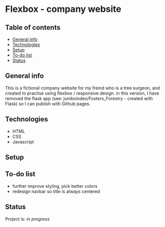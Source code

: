 # Flexbox - company website

## Table of contents

* [General info](#general-info)
* [Technologies](#technologies)
* [Setup](#setup)
* [To-do list](#to-do-list)
* [Status](#status)

## General info

This is a fictional company website for my freind who is a tree surgeon, and created to practise using flexbox / responsive design. in this version, I have removed the flask app (see: jumboindex/Fosters_Forestry - created with Flask) so I can publish with Github pages.

## Technologies

* HTML
* CSS
* Javascript

## Setup

## To-do list

* further improve styling, pick better colors
* redesign navbar so title is always centered

## Status

Project is: _in progress_
